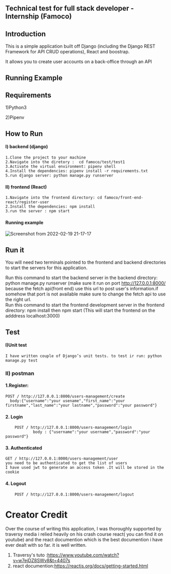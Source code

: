 
## Technical test for full stack developer -  Internship (Famoco)
## Introduction
This is a simple  application built off Django (including the Django REST Framework for API CRUD operations),  React and boostrap.

 It allows you to create user accounts on a back-office through an API
## Running Example

## Requirements
1)Python3

2)Pipenv

## How to Run
#### I) backend (django)
    1.Clone the project to your machine
    2.Navigate into the diretory :  cd famoco/test/test1
    3.Activate the virtual environment: pipenv shell
    4.Install the dependencies: pipenv install -r requirements.txt 
    5.run django server: python manage.py runserver
  
#### II) frontend (React)
    1.Navigate into the frontend directory: cd famoco/front-end-react/register-user
    2.Install the dependencies: npm install
    3.run the server : npm start
  #### Running example
  ![Screenshot from 2022-02-19 21-17-17](https://user-images.githubusercontent.com/56828148/154817796-ef0fe154-f6e6-46d4-b8ec-4d8e504ac091.png)

## Run it
You will need two terminals pointed to the frontend and backend directories to start the servers for this application.

Run this command to start the backend server in the backend directory: python manage.py runserver (make sure it run on port http://127.0.0.1:8000/ because the fetch api(front end) use this url to post user's information.if somehow that port is not available make sure to change the fetch api to use the right url.  
Run this command to start the frontend development server in the frontend directory: npm install then npm start (This will start the frontend on the adddress localhost:3000)
## Test
#### I)Unit test
    I have written couple of Django’s unit tests. to test ir run: python manage.py test 
### II) postman
     
#### 1.Register: 
    POST / http://127.0.0.1:8000/users-management/create
      body:{"username":"your usename","first_name":"your firstname","last_name":"your lastname","password":"your password"}
#### 2. Login
        POST / http://127.0.0.1:8000/users-management/login
                body : {"username":"your username","password":"your password"}
  
#### 3. Authenticated
    GET / http://127.0.0.1:8000/users-management/user
    you need to be authenticated to get the list of users
    I have used jwt to generate an access token .It will be stored in the cookie
#### 4. Logout 
        POST / http://127.0.0.1:8000/users-management/logout
  
# Creator Credit


Over the course of writing this application, I was thoroughly supported by traversy media i relied heavily on his crash course react( you can find it on youtube) and the react documention which is the best documention i have ever dealt with so far. it is well written.

1. Traversy's tuto :https://www.youtube.com/watch?v=w7ejDZ8SWv8&t=4407s
2. react documention:https://reactjs.org/docs/getting-started.html


